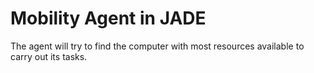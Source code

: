 # Mobility Agent in JADE
The agent will try to find the computer with most resources available to carry out its tasks.